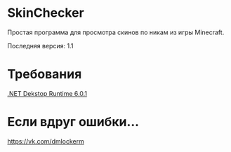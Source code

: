 # SkinChecker
Простая программа для просмотра скинов по никам из игры Minecraft.

Последняя версия: 1.1
# Требования
[.NET Dekstop Runtime 6.0.1](https://dotnet.microsoft.com/en-us/download/dotnet/6.0/runtime)
# Если вдруг ошибки...
https://vk.com/dmlockerm
